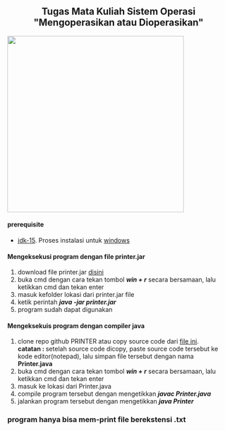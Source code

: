 <h2 align="center">Tugas Mata Kuliah Sistem Operasi "Mengoperasikan atau Dioperasikan"</h2>
<img width=400 height=400 src="https://phpbego.files.wordpress.com/2015/10/logo-uinsu2.png" padding="40%">

<h4>prerequisite</h4>
<ul>
  <li><a href="https://www.oracle.com/java/technologies/javase-jdk15-downloads.html">jdk-15</a>. Proses instalasi untuk <a href="https://www.duniailkom.com/tutorial-belajar-java-mengatur-setting-path-untuk-java-jdk/">windows</a></li>
</ul>
<h4>Mengeksekusi program dengan file printer.jar</h4>
<ol>
  <li>download file printer.jar <a href="https://drive.google.com/file/d/1VjEurwJRY3NZKAxpJ7hYiKEP5yKaxcnQ/view?usp=sharing">disini</a></li>
  <li>buka cmd dengan cara tekan tombol <b><i>win + r</i></b> secara bersamaan, lalu ketikkan cmd dan tekan enter</li>
  <li>masuk kefolder lokasi dari printer.jar file</li>
  <li>ketik perintah <b><i>java -jar printer.jar</i></b></li>
  <li>program sudah dapat digunakan</li>
</ol>
<h4>Mengeksekuis program dengan compiler java</h4>
<ol>
   <li>clone repo github PRINTER atau copy source code dari <a href="https://github.com/IMAMSODIK/PRINTER/blob/master/Printer.java">file ini</a>.<br>
     <b>catatan : </b> setelah source code dicopy, paste source code tersebut ke kode editor(notepad), lalu simpan file tersebut dengan nama <b>Printer.java</b></li>
  <li>buka cmd dengan cara tekan tombol <b><i>win + r</i></b> secara bersamaan, lalu ketikkan cmd dan tekan enter</li>
  <li>masuk ke lokasi dari Printer.java</li>
  <li>compile program tersebut dengan mengetikkan <b><i>javac Printer.java</i></b></li>
  <li>jalankan program tersebut dengan mengetikkan <b><i>java Printer</i></p></li>
 </ol>
<h3>program hanya bisa mem-print file berekstensi .txt</h3>
